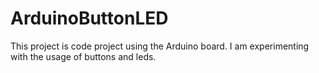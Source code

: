 # ArduinoButtonLED
This project is code project using the Arduino board. I am experimenting with the usage of buttons and leds. 
